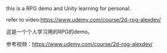this is a RPG demo and Unity learning for personal.

refer to video:https://www.udemy.com/course/2d-rpg-alexdev/

这是一个个人学习用的RPG的demo。

参考视频：https://www.udemy.com/course/2d-rpg-alexdev/